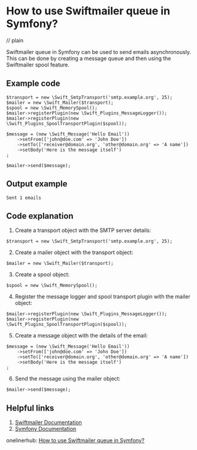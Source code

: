 # How to use Swiftmailer queue in Symfony?
// plain

Swiftmailer queue in Symfony can be used to send emails asynchronously. This can be done by creating a message queue and then using the Swiftmailer spool feature.

## Example code

```
$transport = new \Swift_SmtpTransport('smtp.example.org', 25);
$mailer = new \Swift_Mailer($transport);
$spool = new \Swift_MemorySpool();
$mailer->registerPlugin(new \Swift_Plugins_MessageLogger());
$mailer->registerPlugin(new \Swift_Plugins_SpoolTransportPlugin($spool));

$message = (new \Swift_Message('Hello Email'))
    ->setFrom(['john@doe.com' => 'John Doe'])
    ->setTo(['receiver@domain.org', 'other@domain.org' => 'A name'])
    ->setBody('Here is the message itself')
;

$mailer->send($message);
```

## Output example

```
Sent 1 emails
```

## Code explanation


1. Create a transport object with the SMTP server details:
```
$transport = new \Swift_SmtpTransport('smtp.example.org', 25);
```

2. Create a mailer object with the transport object:
```
$mailer = new \Swift_Mailer($transport);
```

3. Create a spool object:
```
$spool = new \Swift_MemorySpool();
```

4. Register the message logger and spool transport plugin with the mailer object:
```
$mailer->registerPlugin(new \Swift_Plugins_MessageLogger());
$mailer->registerPlugin(new \Swift_Plugins_SpoolTransportPlugin($spool));
```

5. Create a message object with the details of the email:
```
$message = (new \Swift_Message('Hello Email'))
    ->setFrom(['john@doe.com' => 'John Doe'])
    ->setTo(['receiver@domain.org', 'other@domain.org' => 'A name'])
    ->setBody('Here is the message itself')
;
```

6. Send the message using the mailer object:
```
$mailer->send($message);
```

## Helpful links

1. [Swiftmailer Documentation](https://swiftmailer.symfony.com/docs/introduction.html)
2. [Symfony Documentation](https://symfony.com/doc/current/email.html)

onelinerhub: [How to use Swiftmailer queue in Symfony?](https://onelinerhub.com/php-swiftmailer/how-to-use-swiftmailer-queue-in-symfony)
